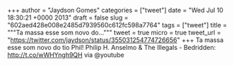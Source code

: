 
+++
author = "Jaydson Gomes"
categories = ["tweet"]
date = "Wed Jul 10 18:30:21 +0000 2013"
draft = false
slug = "602aed428e008e2485d7939560c612fc598a7764"
tags = ["tweet"]
title = """Ta massa esse som novo do..."""
tweet = true
micro = true
tweet_url = "https://twitter.com/jaydson/status/355031254774726656"
+++
Ta massa esse som novo do tio Phil! Philip H. Anselmo &amp; The Illegals - Bedridden: http://t.co/wWHYngh9QH via @youtube
